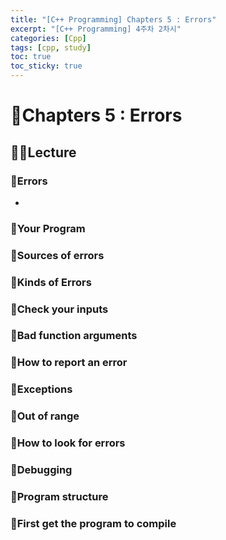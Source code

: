 ```yaml
---
title: "[C++ Programming] Chapters 5 : Errors"
excerpt: "[C++ Programming] 4주차 2차시"
categories: [Cpp]
tags: [cpp, study]
toc: true
toc_sticky: true
---
```


# 🏫Chapters 5 : Errors

## 🧑‍🏫Lecture
 
### 📖Errors

+ 


### 📖Your Program

### 📖Sources of errors

### 📖Kinds of Errors

### 📖Check your inputs

### 📖Bad function arguments

### 📖How to report an error

### 📖Exceptions

### 📖Out of range

### 📖How to look for errors

### 📖Debugging

### 📖Program structure

### 📖First get the program to compile


